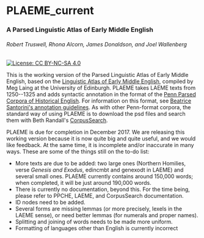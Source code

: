 # PLAEME_current
### A Parsed Linguistic Atlas of Early Middle English

###### Robert Truswell, Rhona Alcorn, James Donaldson, and Joel Wallenberg

[![License: CC BY-NC-SA 4.0](https://img.shields.io/badge/License-CC%20BY--NC--SA%204.0-lightgrey.svg)](https://creativecommons.org/licenses/by-nc-sa/4.0/)

This is the working version of the Parsed Linguistic Atlas of Early Middle English, based on the [Linguistic Atlas of Early Middle English](http://www.lel.ed.ac.uk/ihd/laeme2/laeme2.html), compiled by Meg Laing at the University of Edinburgh.  PLAEME takes LAEME texts from 1250--1325 and adds syntactic annotation in the format of the [Penn Parsed Corpora of Historical English](https://www.ling.upenn.edu/hist-corpora/). For information on this format, see [Beatrice Santorini's annotation guidelines](http://www.ling.upenn.edu/~beatrice/annotation/).  As with other Penn-format corpora, the standard way of using PLAEME is to download the psd files and search them with Beth Randall's [CorpusSearch](http://corpussearch.sourceforge.net/).

PLAEME is due for completion in December 2017.  We are releasing this working version because it is now quite big and quite useful, and we would like feedback.  At the same time, it is incomplete and/or inaccurate in many ways.  These are some of the things still on the to-do list:

- More texts are due to be added: two large ones (Northern Homilies, verse *Genesis and Exodus*, edincmbt and genexodt in LAEME) and several small ones. PLAEME currently contains around 150,000 words; when completed, it will be just around 190,000 words.
- There is currently no documentation, beyond this.  For the time being, please refer to PPCHE, LAEME, and CorpusSearch documentation.
- ID nodes need to be added.
- Several forms are missing lemmas (or more precisely, lexels in the LAEME sense), or need better lemmas (for numerals and proper names).
- Splitting and joining of words needs to be made more uniform.
- Formatting of languages other than English is currently incorrect
